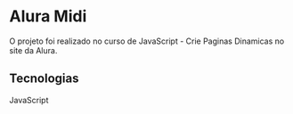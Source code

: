 <h1 aligh="center">Alura Midi</h1>

<p>O projeto foi realizado no curso de JavaScript - Crie Paginas Dinamicas no site da Alura.</p>

<h2>Tecnologias</h2>
<p>JavaScript</p>
